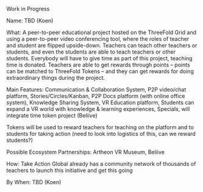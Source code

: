 Work in Progress

Name: TBD (Koen)
 
What: A peer-to-peer educational project hosted on the ThreeFold Grid and using a peer-to-peer video conferencing tool, where the roles of teacher and student are flipped upside-down. Teachers can teach other teachers or students, and even the students are able to teach teachers or other students. Everybody will have to give time as part of this project, teaching time is donated. Teachers are able to get rewards through points – points can be matched to ThreeFold Tokens – and they can get rewards for doing extraordinary things during the project.

Main Features: Communication & Collaboration System, P2P video/chat platform, Stories/Circles/Kanban, P2P Docs platform (with online office system), Knowledge Sharing System, VR Education platform, Students can expand a VR world with knowledge & learning experiences, Specials, will integrate time token project (Beliive)


Tokens will be used to reward teachers for teaching on the platform and to students for taking action (need to look into logistics of this, can we reward students?)

Possible Ecosystem Partnerships: Artheon VR Museum, Beliive

How: Take Action Global already has a community network of thousands of teachers to launch this initiative and get this going

By When: TBD (Koen)
